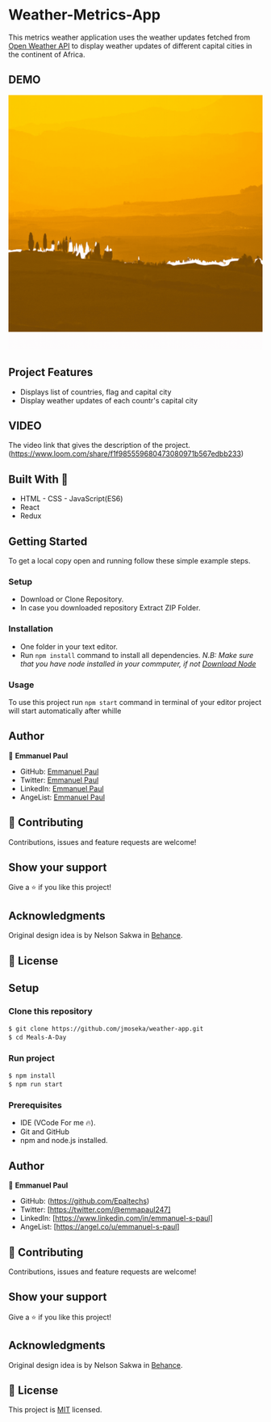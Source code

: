 # Weather-Metrics-App

This metrics weather application uses the weather updates fetched from [Open Weather API](https://openweathermap.org/api) to display weather updates of different capital cities in the continent of Africa.

## DEMO

<img src="./src/assets/Weather Demo.gif" alt="app-demo"/>



## Project Features

- Displays list of countries, flag and capital city
- Display weather updates of each countr's capital city

## VIDEO
The video link that gives the description of the project.
(https://www.loom.com/share/f1f985559680473080971b567edbb233)

## Built With 🔨

- HTML - CSS - JavaScript(ES6)
- React
- Redux


## Getting Started
To get a local copy open and running follow these simple example steps.

### Setup
- Download or Clone Repository.
- In case you downloaded repository Extract ZIP Folder.

### Installation
- One folder in your text editor.
- Run `npm install` command to install all dependencies.
*N.B: Make sure that you have node installed in your commputer, if not [Download Node](https://nodejs.org/en/)*

### Usage
To use this project run `npm start` command in terminal of your editor project will start automatically after whille

## Author

👤 **Emmanuel Paul**

- GitHub: [Emmanuel Paul](https://github.com/Epaltechs/weather-metrics)
- Twitter: [Emmanuel Paul](http://twitter.com/@emmapaul247)
- LinkedIn: [Emmanuel Paul](https://www.linkedin.com/in/emmanuel-paul-a2bab7b4/)
- AngeList: [Emmanuel Paul](https://angel.co/u/emmanuel-s-paul)

## 🤝 Contributing

Contributions, issues and feature requests are welcome!

## Show your support

Give a ⭐️ if you like this project!

## Acknowledgments

Original design idea is by Nelson Sakwa in [Behance](https://www.behance.net/gallery/31579789/Ballhead-App-(Free-PSDs)).

## 📝 License


## Setup

### Clone this repository

```bash
$ git clone https://github.com/jmoseka/weather-app.git
$ cd Meals-A-Day
```

### Run project

```bash
$ npm install
$ npm run start
```

### Prerequisites

- IDE (VCode For me 🔥).
- Git and GitHub
- npm and node.js installed.

## Author

👤 **Emmanuel Paul**

- GitHub: (https://github.com/Epaltechs)
- Twitter: [https://twitter.com/@emmapaul247]
- LinkedIn: [https://www.linkedin.com/in/emmanuel-s-paul]
- AngeList: [https://angel.co/u/emmanuel-s-paul]

## 🤝 Contributing

Contributions, issues and feature requests are welcome!

## Show your support

Give a ⭐️ if you like this project!

## Acknowledgments

Original design idea is by Nelson Sakwa in [Behance](https://www.behance.net/gallery/31579789/Ballhead-App-(Free-PSDs)).

## 📝 License


This project is [MIT](./MIT.md) licensed.
